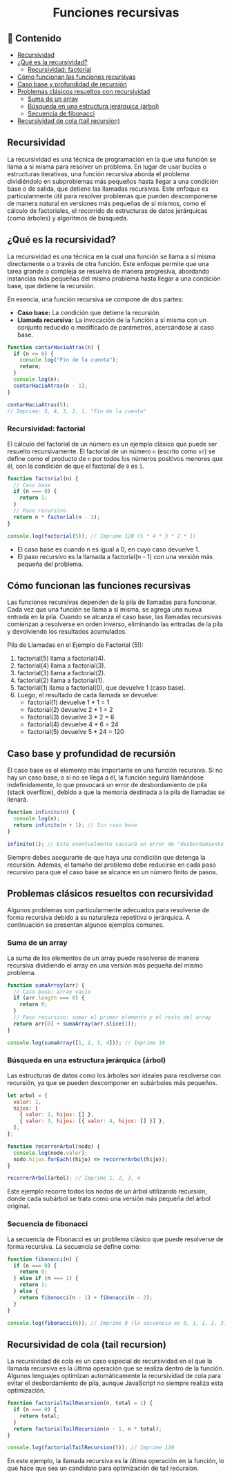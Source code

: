 <h1 align='center'>Funciones recursivas</h1>

<h2>📑 Contenido</h2>

- [Recursividad](#recursividad)
- [¿Qué es la recursividad?](#qué-es-la-recursividad)
  - [Recursividad: factorial](#recursividad-factorial)
- [Cómo funcionan las funciones recursivas](#cómo-funcionan-las-funciones-recursivas)
- [Caso base y profundidad de recursión](#caso-base-y-profundidad-de-recursión)
- [Problemas clásicos resueltos con recursividad](#problemas-clásicos-resueltos-con-recursividad)
  - [Suma de un array](#suma-de-un-array)
  - [Búsqueda en una estructura jerárquica (árbol)](#búsqueda-en-una-estructura-jerárquica-árbol)
  - [Secuencia de fibonacci](#secuencia-de-fibonacci)
- [Recursividad de cola (tail recursion)](#recursividad-de-cola-tail-recursion)

## Recursividad

La recursividad es una técnica de programación en la que una función se llama a sí misma para resolver un problema. En lugar de usar bucles o estructuras iterativas, una función recursiva aborda el problema dividiéndolo en subproblemas más pequeños hasta llegar a una condición base o de salida, que detiene las llamadas recursivas. Este enfoque es particularmente útil para resolver problemas que pueden descomponerse de manera natural en versiones más pequeñas de sí mismos, como el cálculo de factoriales, el recorrido de estructuras de datos jerárquicas (como árboles) y algoritmos de búsqueda.

## ¿Qué es la recursividad?

La recursividad es una técnica en la cual una función se llama a sí misma directamente o a través de otra función. Este enfoque permite que una tarea grande o compleja se resuelva de manera progresiva, abordando instancias más pequeñas del mismo problema hasta llegar a una condición base, que detiene la recursión.

En esencia, una función recursiva se compone de dos partes:

- **Caso base:** La condición que detiene la recursión.
- **Llamada recursiva:** La invocación de la función a sí misma con un conjunto reducido o modificado de parámetros, acercándose al caso base.

```js
function contarHaciaAtras(n) {
  if (n <= 0) {
    console.log("Fin de la cuenta");
    return;
  }
  console.log(n);
  contarHaciaAtras(n - 1);
}

contarHaciaAtras(5);
// Imprime: 5, 4, 3, 2, 1, "Fin de la cuenta"
```

### Recursividad: factorial

El cálculo del factorial de un número es un ejemplo clásico que puede ser resuelto recursivamente. El factorial de un número `n` (escrito como `n!`) se define como el producto de `n` por todos los números positivos menores que él, con la condición de que el factorial de `0` es `1`.

```js
function factorial(n) {
  // Caso base
  if (n === 0) {
    return 1;
  }
  // Paso recursivo
  return n * factorial(n - 1);
}

console.log(factorial(5)); // Imprime 120 (5 * 4 * 3 * 2 * 1)
```

- El caso base es cuando n es igual a 0, en cuyo caso devuelve 1.
- El paso recursivo es la llamada a factorial(n - 1) con una versión más pequeña del problema.

## Cómo funcionan las funciones recursivas

Las funciones recursivas dependen de la pila de llamadas para funcionar. Cada vez que una función se llama a sí misma, se agrega una nueva entrada en la pila. Cuando se alcanza el caso base, las llamadas recursivas comienzan a resolverse en orden inverso, eliminando las entradas de la pila y devolviendo los resultados acumulados.

Pila de Llamadas en el Ejemplo de Factorial (5!):

1. factorial(5) llama a factorial(4).
1. factorial(4) llama a factorial(3).
1. factorial(3) llama a factorial(2).
1. factorial(2) llama a factorial(1).
1. factorial(1) llama a factorial(0), que devuelve 1 (caso base).
1. Luego, el resultado de cada llamada se devuelve:
   - factorial(1) devuelve 1 \* 1 = 1
   - factorial(2) devuelve 2 \* 1 = 2
   - factorial(3) devuelve 3 \* 2 = 6
   - factorial(4) devuelve 4 \* 6 = 24
   - factorial(5) devuelve 5 \* 24 = 120

## Caso base y profundidad de recursión

El caso base es el elemento más importante en una función recursiva. Si no hay un caso base, o si no se llega a él, la función seguirá llamándose indefinidamente, lo que provocará un error de desbordamiento de pila (stack overflow), debido a que la memoria destinada a la pila de llamadas se llenará.

```js
function infinito(n) {
  console.log(n);
  return infinito(n + 1); // Sin caso base
}

infinito(1); // Esto eventualmente causará un error de "desbordamiento de pila"
```

Siempre debes asegurarte de que haya una condición que detenga la recursión. Además, el tamaño del problema debe reducirse en cada paso recursivo para que el caso base se alcance en un número finito de pasos.

## Problemas clásicos resueltos con recursividad

Algunos problemas son particularmente adecuados para resolverse de forma recursiva debido a su naturaleza repetitiva o jerárquica. A continuación se presentan algunos ejemplos comunes.

### Suma de un array

La suma de los elementos de un array puede resolverse de manera recursiva dividiendo el array en una versión más pequeña del mismo problema.

```js
function sumaArray(arr) {
  // Caso base: array vacío
  if (arr.length === 0) {
    return 0;
  }
  // Paso recursivo: sumar el primer elemento y el resto del array
  return arr[0] + sumaArray(arr.slice(1));
}

console.log(sumaArray([1, 2, 3, 4])); // Imprime 10
```

### Búsqueda en una estructura jerárquica (árbol)

Las estructuras de datos como los árboles son ideales para resolverse con recursión, ya que se pueden descomponer en subárboles más pequeños.

```js
let arbol = {
  valor: 1,
  hijos: [
    { valor: 2, hijos: [] },
    { valor: 3, hijos: [{ valor: 4, hijos: [] }] },
  ],
};

function recorrerArbol(nodo) {
  console.log(nodo.valor);
  nodo.hijos.forEach((hijo) => recorrerArbol(hijo));
}

recorrerArbol(arbol); // Imprime 1, 2, 3, 4
```

Este ejemplo recorre todos los nodos de un árbol utilizando recursión, donde cada subárbol se trata como una versión más pequeña del árbol original.

### Secuencia de fibonacci

La secuencia de Fibonacci es un problema clásico que puede resolverse de forma recursiva. La secuencia se define como:

```js
function fibonacci(n) {
  if (n === 0) {
    return 0;
  } else if (n === 1) {
    return 1;
  } else {
    return fibonacci(n - 1) + fibonacci(n - 2);
  }
}

console.log(fibonacci(6)); // Imprime 8 (la secuencia es 0, 1, 1, 2, 3, 5, 8)
```

## Recursividad de cola (tail recursion)

La recursividad de cola es un caso especial de recursividad en el que la llamada recursiva es la última operación que se realiza dentro de la función. Algunos lenguajes optimizan automáticamente la recursividad de cola para evitar el desbordamiento de pila, aunque JavaScript no siempre realiza esta optimización.

```js
function factorialTailRecursion(n, total = 1) {
  if (n === 0) {
    return total;
  }
  return factorialTailRecursion(n - 1, n * total);
}

console.log(factorialTailRecursion(5)); // Imprime 120
```

En este ejemplo, la llamada recursiva es la última operación en la función, lo que hace que sea un candidato para optimización de tail recursion.
